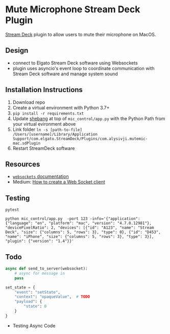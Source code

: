 # Mute Microphone Stream Deck Plugin

[Stream Deck](https://www.elgato.com/en/gaming/stream-deck) plugin
to allow users to mute their microphone on MacOS.

## Design

- connect to Elgato Stream Deck software using Websockets
- plugin uses asyncio's event loop to coordinate communication with Stream Deck software and manage system sound

## Installation Instructions

1. Download repo
1. Create a virtual environment with Python 3.7+
1. `pip install -r requirements.txt`
1. Update [shebang](https://en.wikipedia.org/wiki/Shebang_(Unix)) at top of `mic_control/app.py` with the Python Path from your virtual evironment above
1. Link folder `ln -s [path-to-file] /Users/[username]/Library/Application Support/com.elgato.StreamDeck/Plugins/com.alysivji.mutemic-mac.sdPlugin`
1. Restart StreamDeck software

## Resources

- [`websockets` documentation](https://websockets.readthedocs.io/en/stable/intro.html)
- Medium: [How to create a Web Socket client](https://medium.com/better-programming/how-to-create-a-websocket-in-python-b68d65dbd549)

## Testing

```console
pytest

python mic_control/app.py  -port 123 -info='{"application": {"language": "en", "platform": "mac", "version": "4.7.0.12981"}, "devicePixelRatio": 2, "devices": [{"id": "A123", "name": "Stream Deck", "size": {"columns": 5, "rows": 3}, "type": 0}, {"id": "D453", "name": "iPhone", "size": {"columns": 5, "rows": 3}, "type": 3}], "plugin": {"version": "1.4"}}'
```

## Todo

```python
async def send_to_server(websocket):
    # async for message in
    pass

set_state = {
    "event": "setState",
    "context": "opaqueValue",  # TODO
    "payload": {
        "state": 0
    }
}
```
- Testing Async Code
